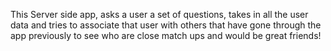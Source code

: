This Server side app, asks a user a set of questions, takes in all the user data and tries to associate that user with others that have gone through the app previously to see who are close match ups and would be great friends!
